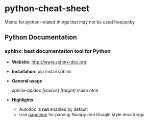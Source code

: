 # python-cheat-sheet
Memo for python-related things that may not be used frequently

## Python Documentation
### sphinx: best documentation tool for Python
- **Website**: <http://www.sphinx-doc.org>
- **Installation**: pip install sphinx
- **General usage**

  *sphinx-apidoc [source] [target]*
  *make html*
- **Highlights**
  * Autodoc is **not** enabled by default
  * Use [napoleon](https://pypi.python.org/pypi/sphinxcontrib-napoleon) for parsing Numpy and Google style docstrings
